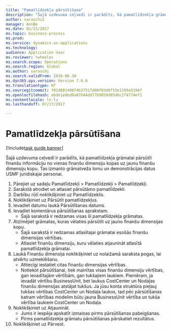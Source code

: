 ```yaml
--- 
title: "Pamatlīdzekļa pārsūtīšana"
description: "Šajā uzdevuma ceļvedī ir parādīts, kā pamatlīdzekļa grāmatai pārsūtīt finanšu informāciju no vienas finanšu dimensiju kopas uz jaunu finanšu dimensiju kopu."
author: saraschi2
manager: AnnBe
ms.date: 02/23/2017
ms.topic: business-process
ms.prod: 
ms.service: dynamics-ax-applications
ms.technology: 
audience: Application User
ms.reviewer: twheeloc
ms.search.scope: Operations
ms.search.region: Global
ms.author: saraschi
ms.search.validFrom: 2016-06-30
ms.dyn365.ops.version: Version 7.0.0
ms.translationtype: HT
ms.sourcegitcommit: f01d88149074b37517d00f03d8f55e1199a5198f
ms.openlocfilehash: ebde1e8bd8a87b44dd77b9050d05d6c2f4774ef2
ms.contentlocale: lv-lv
ms.lasthandoff: 07/27/2017

---
```

# <a name="transfer-a-fixed-asset"></a>Pamatlīdzekļa pārsūtīšana

[!include[task guide banner](../../includes/task-guide-banner.md)]

Šajā uzdevuma ceļvedī ir parādīts, kā pamatlīdzekļa grāmatai pārsūtīt finanšu informāciju no vienas finanšu dimensiju kopas uz jaunu finanšu dimensiju kopu.  Tas izmanto grāmatveža lomu un demonstrācijas datus USMF juridiskajai personai.

1. Pārejiet uz sadaļu Pamatlīdzekļi > Pamatlīdzekļi > Pamatlīdzekļi.
2. Sarakstā atrodiet un atlasiet pārsūtāmo pamatlīdzekli.
3. Darbību rūtī noklikšķiniet uz Pamatlīdzeklis.
4. Noklikšķiniet uz Pārsūtīt pamatlīdzekļus.
5. Ievadiet datumu laukā Pārsūtīšanas datums.
6. Ievadiet komentārus pārsūtīšanas aprakstam.
    * Šajā sarakstā ir redzamas visas šī pamatlīdzekļa grāmatas.  
7. Atzīmējiet grāmatas, kuras vēlaties pārsūtīt uz jauno finanšu dimensijas kopu.
    * Šajā sarakstā ir redzamas atlasītajai grāmatai esošās finanšu dimensijas vērtības.  
    * Atlasiet finanšu dimensiju, kuru vēlaties atjaunināt atlasītā pamatlīdzekļa grāmatai.  
8. Laukā Finanšu dimensija noklikšķiniet uz nolaižamā saraksta pogas, lai atvērtu uzmeklēšanu.
    * Attiecīgi iestatiet citas finanšu dimensijas vērtības.  
    * Notiekot pārsūtīšanai, tiek mainītas visas finanšu dimensiju vērtības, gan ievadītajām vērtībām, gan tukšajiem laukiem. Piemēram, ja ievadāt vērtību BusinessUnit, bet laukus CostCenter un Nodaļas finanšu dimensijas atstājat tukšus. Ja jūsu konta struktūra pieļauj tukšas vērtības CostCenter un Nodaļa laukos, tad pēc pārsūtīšanas katram vērtības modelim būtu jauna BusinessUnit vērtība un tukša vērtība laukiem CostCenter un Nodaļa.  
9. Noklikšķiniet uz Atjaunināt.
    * Jums ir iespēja apskatīt izmaiņas pirms pārsūtīšanas pabeigšanas.  
    * Pirms pamatlīdzekļa grāmatu pārsūtīšanas pārskatiet rezultātus.  
10. Noklikšķiniet uz Pārvest.


